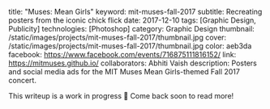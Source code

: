 title: "Muses: Mean Girls"
keyword: mit-muses-fall-2017
subtitle: Recreating posters from the iconic chick flick
date: 2017-12-10
tags: [Graphic Design, Publicity]
technologies: [Photoshop]
category: Graphic Design
thumbnail: /static/images/projects/mit-muses-fall-2017/thumbnail.jpg
cover: /static/images/projects/mit-muses-fall-2017/thumbnail.jpg
color: aeb3da
facebook: https://www.facebook.com/events/716875111816152/
link: https://mitmuses.github.io/
collaborators: Abhiti Vaish
description: Posters and social media ads for the MIT Muses Mean Girls-themed Fall 2017 concert.

This writeup is a work in progress 🙊 Come back soon to read more!